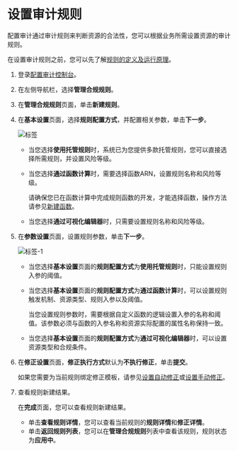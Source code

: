 # 设置审计规则

配置审计通过审计规则来判断资源的合法性，您可以根据业务所需设置资源的审计规则。

在设置审计规则之前，您可以先了解[规则的定义及运行原理](/cn.zh-CN/资源合规审计/规则的定义及运行原理.md)。

1.  登录[配置审计控制台](https://config.console.aliyun.com)。

2.  在左侧导航栏，选择**管理合规规则**。

3.  在**管理合规规则**页面，单击**新建规则**。

4.  在**基本设置**页面，选择**规则配置方式**，并配置相关参数，单击**下一步**。

    ![标签](https://static-aliyun-doc.oss-cn-hangzhou.aliyuncs.com/assets/img/zh-CN/8479670061/p86601.png)

    -   当您选择**使用托管规则**时，系统已为您提供多款托管规则，您可以直接选择所需规则，并设置风险等级。
    -   当您选择**通过函数计算**时，需要选择函数ARN，设置规则名称和风险等级。

        请确保您已在函数计算中完成规则函数的开发，才能选择函数，操作方法请参见[新建函数](https://help.aliyun.com/document_detail/73338.html)。

    -   当您选择**通过可视化编辑器**时，只需要设置规则名称和风险等级。
5.  在**参数设置**页面，设置规则参数，单击**下一步**。

    ![标签-1](https://static-aliyun-doc.oss-cn-hangzhou.aliyuncs.com/assets/img/zh-CN/8479670061/p86602.png)

    -   当您选择**基本设置**页面的**规则配置方式**为**使用托管规则**时，只能设置规则入参的阈值。
    -   当您选择**基本设置**页面的**规则配置方式**为**通过函数计算**时，可以设置规则触发机制、资源类型、规则入参以及阈值。

        当您设置规则参数时，需要根据自定义函数的逻辑设置入参的名称和阈值。该参数必须与函数的入参名称和资源实际配置的属性名称保持一致。

    -   当您选择**基本设置**页面的**规则配置方式**为**通过可视化编辑器**时，可以设置资源类型和合规条件。
6.  在**修正设置**页面，**修正执行方式**默认为**不执行修正**，单击**提交**。

    如果您需要为当前规则绑定修正模板，请参见[设置自动修正](/cn.zh-CN/资源合规审计/修正设置/设置自动修正.md)或[设置手动修正](/cn.zh-CN/资源合规审计/修正设置/设置手动修正.md)。

7.  查看规则新建结果。

    在**完成**页面，您可以查看规则新建结果。

    -   单击**查看规则详情**，您可以查看当前规则的**规则详情**和**修正详情**。
    -   单击**返回规则列表**，您可以在**管理合规规则**列表中查看该规则，规则状态为**应用中**。

